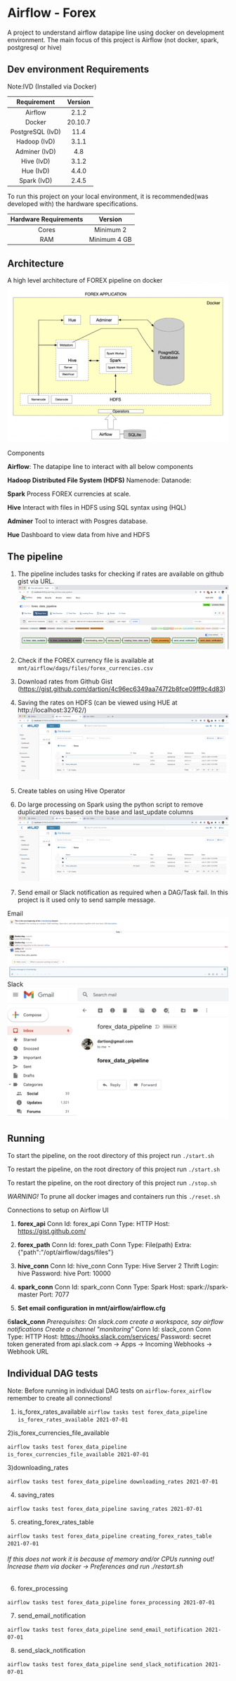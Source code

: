 # Airflow - Forex
A project to understand airflow datapipe line using docker on development environment.
The main focus of this project is Airflow (not docker, spark, postgresql or hive)


## Dev environment Requirements
Note:IVD (Installed via Docker) 

| Requirement | Version  
| :---: | :---: | 
| Airflow  | 2.1.2 |
| Docker  | 20.10.7 |
| PostgreSQL (IvD)  | 11.4 |
| Hadoop (IvD)  | 3.1.1 |
| Adminer (IvD)  | 4.8 |
| Hive (IvD)  | 3.1.2 |
| Hue (IvD)  | 4.4.0 |
| Spark (IvD)  | 2.4.5 |

To run this project on your local environment, it is recommended(was developed with) the hardware specifications.

| Hardware Requirements | Version
| :---: | :---: | 
| Cores  | Minimum 2 |
| RAM  | Minimum 4 GB |

## Architecture 
A high level architecture of FOREX pipeline on docker
![Alt text](screenshots/forex_architecture.png?raw=true "Forex Architecture")

Components

**Airflow**:
The datapipe line to interact with all below components

**Hadoop Distributed File System (HDFS)** 
Namenode: 
Datanode:

**Spark**
Process FOREX currencies at scale.

**Hive**
Interact with files in HDFS using SQL syntax using (HQL)

**Adminer**
Tool to interact with Posgres database.

**Hue**
Dashboard to view data from hive and HDFS

## The pipeline

1) The pipeline includes tasks for checking if rates are available on github gist via URL.
![Alt text](screenshots/forex_pipeline.png?raw=true "Forex Pipeline")

2) Check if the FOREX currency file is available at `mnt/airflow/dags/files/forex_currencies.csv`
3) Download rates from Github Gist (https://gist.github.com/dartion/4c96ec6349aa747f2b8fce09ff9c4d83)
4) Saving the rates on HDFS (can be viewed using HUE at http://localhost:32762/)
![Alt text](screenshots/hue_files.png?raw=true "View files on HUE")
5) Create tables on using Hive Operator
6) Do large processing on Spark using the python script to remove duplicated rows based on the base and last_update columns
![Alt text](screenshots/hue_files.png?raw=true "HUE_query")
7) Send email or Slack notification as required when a DAG/Task fail. In this project is it used only to send sample message.

Email ![Alt text](screenshots/slack_message.png?raw=true "Slack Example")
Slack ![Alt text](screenshots/email_gmail.png?raw=true "Email Example")

## Running
To start the pipeline, on the root directory of this project run
```./start.sh```

To restart the pipeline, on the root directory of this project run
```./start.sh```

To restart the pipeline, on the root directory of this project run
```./stop.sh```

*WARNING!*
To prune all docker images and containers run this
```./reset.sh```

Connections to setup on Airflow UI
1. **forex_api**
Conn Id: forex_api
Conn Type: HTTP
Host: https://gist.github.com/

2. **forex_path**
Conn Id: forex_path
Conn Type: File(path)
Extra: {"path":"/opt/airflow/dags/files"}

3. **hive_conn**
Conn Id: hive_conn
Conn Type: Hive Server 2 Thrift
Login: hive
Password: hive
Port: 10000

4. **spark_conn**
Conn Id: spark_conn
Conn Type: Spark
Host: spark://spark-master
Port: 7077

5. **Set email configuration in mnt/airflow/airflow.cfg**

6**slack_conn**
*Prerequisites:*
*On slack.com create a workspace, say airflow notifications*
*Create a channel "monitoring"*
Conn Id: slack_conn
Conn Type: HTTP
Host: https://hooks.slack.com/services/
Password: secret token generated from api.slack.com -> Apps -> Incoming Webhooks -> Webhook URL


## Individual DAG tests
Note: Before running in individual DAG tests on `airflow-forex_airflow` remember to create all connections!
1) is_forex_rates_available
 `airflow tasks test forex_data_pipeline is_forex_rates_available 2021-07-01`

2)is_forex_currencies_file_available

 `airflow tasks test forex_data_pipeline is_forex_currencies_file_available 2021-07-01`

3)downloading_rates

 `airflow tasks test forex_data_pipeline downloading_rates 2021-07-01`

4) saving_rates

 `airflow tasks test forex_data_pipeline saving_rates 2021-07-01`

5) creating_forex_rates_table

 `airflow tasks test forex_data_pipeline creating_forex_rates_table 2021-07-01`

###### If this does not work it is because of memory and/or CPUs running out! Increase them via docker -> Preferences and run ./restart.sh
6) forex_processing

 `airflow tasks test forex_data_pipeline forex_processing 2021-07-01`

7) send_email_notification

 `airflow tasks test forex_data_pipeline send_email_notification 2021-07-01` 

8) send_slack_notification

 `airflow tasks test forex_data_pipeline send_slack_notification 2021-07-01` 
